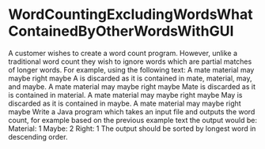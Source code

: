 # WordCountingExcludingWordsWhatContainedByOtherWordsWithGUI
A customer wishes to create a word count program. However, unlike a traditional word count
they wish to ignore words which are partial matches of longer words. For example, using the
following text:
A mate material may maybe right maybe
A is discarded as it is contained in mate, material, may, and maybe.
A mate material may maybe right maybe
Mate is discarded as it is contained in material.
A mate material may maybe right maybe
May is discarded as it is contained in maybe.
A mate material may maybe right maybe
Write a Java program which takes an input file and outputs the word count, for example
based on the previous example text the output would be:
Material: 1
Maybe: 2
Right: 1
The output should be sorted by longest word in descending order.
